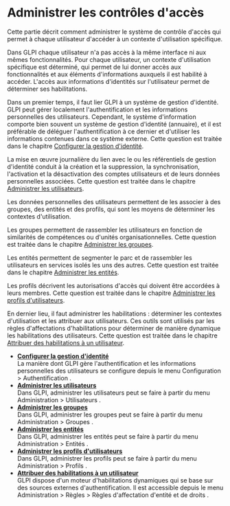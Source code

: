 Administrer les contrôles d'accès
=================================

Cette partie décrit comment administrer le système de contrôle d'accès
qui permet à chaque utilisateur d'accéder à un contexte d'utilisation
spécifique.

Dans GLPI chaque utilisateur n'a pas accès à la même interface ni aux
mêmes fonctionnalités. Pour chaque utilisateur, un contexte
d'utilisation spécifique est déterminé, qui permet de lui donner accès
aux fonctionnalités et aux éléments d'informations auxquels il est
habilité à accéder. L'accès aux informations d'identités sur
l'utilisateur permet de déterminer ses habilitations.

Dans un premier temps, il faut lier GLPI à un système de gestion
d'identité. GLPI peut gérer localement l'authentification et les
informations personnelles des utilisateurs. Cependant, le système
d'information comporte bien souvent un système de gestion d'identité
(annuaire), et il est préférable de déléguer l'authentification à ce
dernier et d'utiliser les informations contenues dans ce système
externe. Cette question est traitée dans le chapitre [Configurer la
gestion
d'identité](config_auth.html "La manière dont GLPI gère l'authentification et les informations personnelles des utilisateurs se configure depuis le menu Configuration > Authentification.").

La mise en œuvre journalière du lien avec le ou les référentiels de
gestion d'identité conduit à la création et la suppression, la
synchronisation, l'activation et la désactivation des comptes
utilisateurs et de leurs données personnelles associées. Cette question
est traitée dans le chapitre [Administrer les
utilisateurs](administration_user.html "Dans GLPI, administrer les utilisateurs peut se faire à partir du menu Administration > Utilisateurs.").

Les données personnelles des utilisateurs permettent de les associer à
des groupes, des entités et des profils, qui sont les moyens de
déterminer les contextes d'utilisation.

Les groupes permettent de rassembler les utilisateurs en fonction de
similarités de compétences ou d'unités organisationnelles. Cette
question est traitée dans le chapitre [Administrer les
groupes](administration_group.html "Dans GLPI, administrer les groupes peut se faire à partir du menu Administration > Groupes.").

Les entités permettent de segmenter le parc et de rassembler les
utilisateurs en services isolés les uns des autres. Cette question est
traitée dans le chapitre [Administrer les
entités](administration_entity.html "Dans GLPI, administrer les entités peut se faire à partir du menu Administration > Entités.").

Les profils décrivent les autorisations d'accès qui doivent être
accordées à leurs membres. Cette question est traitée dans le chapitre
[Administrer les profils
d'utilisateurs](administration_profile.html "Dans GLPI, administrer les profils peut se faire à partir du menu Administration > Profils.").

En dernier lieu, il faut administrer les habilitations : déterminer les
contextes d'utilisation et les attribuer aux utilisateurs. Ces outils
sont utilisés par les règles d'affectations d'habilitations pour
déterminer de manière dynamique les habilitations des utilisateurs.
Cette question est traitée dans le chapitre [Attribuer des habilitations
à un
utilisateur](administration_rule_right.html "GLPI dispose d'un moteur d'habilitations dynamiques qui se base sur des sources externes d'authentification. Il est accessible depuis le menu Administration > Règles > Règles d'affectation d'entité et de droits.").

-   **[Configurer la gestion d'identité](../glpi/config_auth.html)**\
     La manière dont GLPI gère l'authentification et les informations
    personnelles des utilisateurs se configure depuis le menu
    Configuration \> Authentification .
-   **[Administrer les
    utilisateurs](../glpi/administration_user.html)**\
     Dans GLPI, administrer les utilisateurs peut se faire à partir du
    menu Administration \> Utilisateurs .
-   **[Administrer les groupes](../glpi/administration_group.html)**\
     Dans GLPI, administrer les groupes peut se faire à partir du menu
    Administration \> Groupes .
-   **[Administrer les entités](../glpi/administration_entity.html)**\
     Dans GLPI, administrer les entités peut se faire à partir du menu
    Administration \> Entités .
-   **[Administrer les profils
    d'utilisateurs](../glpi/administration_profile.html)**\
     Dans GLPI, administrer les profils peut se faire à partir du menu
    Administration \> Profils .
-   **[Attribuer des habilitations à un
    utilisateur](../glpi/administration_rule_right.html)**\
     GLPI dispose d'un moteur d'habilitations dynamiques qui se base sur
    des sources externes d'authentification. Il est accessible depuis le
    menu Administration \> Règles \> Règles d'affectation d'entité et de
    droits .

